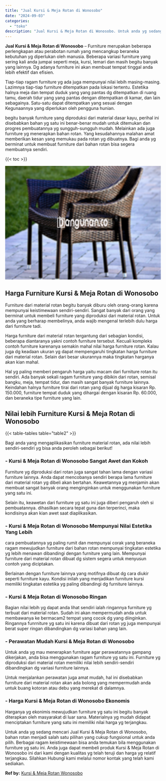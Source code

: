 ```yaml
---
title: "Jual Kursi & Meja Rotan di Wonosobo"
date: "2024-09-03"
categories: 
  - "toko"
description: "Jual Kursi & Meja Rotan di Wonosobo. Untuk anda yg sedang mencari Jual Kursi & Meja Rotan di Wonosobo, bahan rotan menjadi salah satu pilihan yang cukup fung..."
---
```


**Jual Kursi & Meja Rotan di Wonosobo** – Furniture merupakan beberapa perlengkapan atau perabotan rumah yang mencangkup beraneka kebutuhan yg diperlukan oleh manusia. Beberapa variasi furniture yang sering kali anda jumpai seperti meja, kursi, lemari dan masih begitu banyak yang lainnya. Dg adanya furniture ini akan membuat tempat tinggal anda lebih efektif dan efisien.

Tiap-tiap ragam furniture yg ada juga mempunyai nilai lebih masing-masing. Lazimnya tiap-tiap furniture ditempatkan pada lokasi tertentu. Estetika halnya meja dan tempat duduk yang yang pantas dg ditempatkan di ruang tamu, daerah tidur yang yang pantas dengan ditempatkan di kamar, dan lain sebagainya. Satu-satu dapat ditempatkan yang sesuai dengan Kegunaannya yang diperlukan oleh pengguna hunian.

begitu banyak furniture yang diproduksi dari material dasar kayu, perihal ini disebabkan bahan yg satu ini benar-benar mudah untuk ditemukan dan progres pembuatannya yg sungguh-sungguh mudah. Melainkan ada juga furniture yg menerapkan bahan rotan. Yang kesudahannya malahan amat memberikan kesan yang memukau pada rotan yg dibuatnya. Bagi anda yg berminat untuk membuat furniture dari bahan rotan bisa segera membuatnya sendiri.

{{< toc >}}

![Jual Kursi & Meja Rotan di Wonosobo](/images/kursi-meja-rotan-murah29.png)

## Harga Furniture Kursi & Meja Rotan di Wonosobo

Furniture dari material rotan begitu banyak diburu oleh orang-orang karena mempunyai keistimewaan sendiri-sendiri. Sangat banyak dari orang yang berminat untuk membeli furniture yang diproduksi dari material rotan. Untuk anda yang berharap membelinya, anda wajib mengenal terlebih dulu harga dari furniture tadi.

Harga furniture dari material rotan tergantung dari sebagian kondisi, beberapa diantaranya yakni contoh furniture tersebut. Kecuali kompleks contoh furniture karenanya semakin mahal nilai harga furniture rotan. Kalau juga dg keadaan ukuran yg dapat mempengaruhi tingkatan harga furniture dari material rotan. Selain dari besar ukurannya maka tingkatan harganya akan kian mahal.

Hal yg paling memberi pengaruh harga yaitu macam dari furniture rotan itu sendiri. Ada banyak sekali ragam furniture yang dibikin dari rotan, semisal bangku, meja, tempat tidur, dan masih sangat banyak furniture lainnya. Keindahan halnya furniture tirai dari rotan yang dijual dg harga kisaran Rp. 150.000, furniture tempat duduk yang dihargai dengan kisaran Rp. 60.000, dan beraneka tipe furniture yang lain.

## Nilai lebih Furniture Kursi & Meja Rotan di Wonosobo

{{< table-tables table="table2" >}}

Bagi anda yang mengaplikasikan furniture material rotan, ada nilai lebih sendiri-sendiri yg bisa anda peroleh sebagai berikut!

### \- Kursi & Meja Rotan di Wonosobo Sangat Awet dan Kokoh

Furniture yg diproduksi dari rotan juga sangat tahan lama dengan variasi furniture lainnya. Anda dapat mencobanya sendiri berapa lama furniture dari material rotan yg dibeli akan bertahan. Keawetannya yg menjamin akan membuat sangat banyak orang menginginkan untuk menggunakan furniture yang satu ini.

Selain itu, keawetan dari furniture yg satu ini juga diberi pengaruh oleh si pembuatannya. dihasilkan secara tepat guna dan terperinci, maka kondisinya akan kian awet saat diaplikasikan.

### \- Kursi & Meja Rotan di Wonosobo Mempunyai Nilai Estetika Yang Lebih

cara pembuatannya yg paling rumit dan mempunyai corak yang beraneka ragam mewujudkan furniture dari bahan rotan mempunyai tingkatan estetika yg lebih menawan dibandingi dengan furniture yang lain. Mempunyai furniture dari material rotan dibuat dg sistem segera untuk menyusun contoh yang diciptakan.

Berlainan dengan furniture lainnya yang motifnya dibuat dg cara diukir seperti furniture kayu. Kondisi inilah yang menjadikan furniture kursi memiliki tingkatan estetika yg paling dibandingi dg furniture lainnya.

### \- Kursi & Meja Rotan di Wonosobo Ringan

Bagian nilai lebih yg dapat anda lihat sendiri ialah ringannya furniture yg terbuat dari material rotan. Sudah ini akan mempermudah anda untuk membawanya ke bermacam2 tempat yang cocok dg yang diinginkan. Ringannya funrniture yg satu ini karena dibuat dari rotan yg juga mempunyai berat super ringan dibandingkan dg variasi bahan yang lain.

### \- Perawatan Mudah Kursi & Meja Rotan di Wonosobo

Untuk anda yg mau menerapkan furniture agar perawatannya gampang dikerjakan, anda bisa menggunakan ragam furniture yg satu ini. Furniture yg diproduksi dari material rotan memiliki nilai lebih sendiri-sendiri dibandingkan dg variasi furniture lainnya.

Untuk menjalankan perawatan juga amat mudah, hal ini disebabkan furniture dari material rotan akan ada bolong yang mempermudah anda untuk buang kotoran atau debu yang merekat di dalamnya.

### \- Harga Kursi & Meja Rotan di Wonosobo Ekonomis

Harganya yg ekonimis mewujudkan furniture yg satu ini begitu banyak diterapkan oleh masyarakat di luar sana. Materialnya yg mudah didapat menciptakan furniture yang satu ini memiliki nilai harga yg terjangkau.

Untuk anda yg sedang mencari Jual Kursi & Meja Rotan di Wonosobo, bahan rotan menjadi salah satu pilihan yang cukup fungsional untuk anda pilih. Berbagai ragam keistimewaan bisa anda temukan bila menggunakan furniture yg satu ini. Anda juga dapat membeli produk Kursi & Meja Rotan di Wonosobo ini dari kami dengan kualitas yg telah teruji dan harga yg relatif terjangkau. Silahkan Hubungi kami melalui nomor kontak yang telah kami sediakan.

**Ref by:** [Kursi & Meja Rotan Wonosobo](https://id.wikipedia.org/wiki/Kursi)
